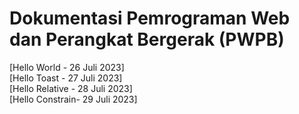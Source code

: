 # Dokumentasi Pemrograman Web dan Perangkat Bergerak (PWPB)

[Hello World - 26 Juli 2023]<br>
[Hello Toast - 27 Juli 2023]<br>
[Hello Relative - 28 Juli 2023]<br>
[Hello Constrain- 29 Juli 2023]<br>
